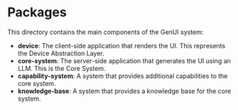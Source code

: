 # Packages

This directory contains the main components of the GenUI system:

-   **device**: The client-side application that renders the UI. This represents the Device Abstraction Layer.
-   **core-system**: The server-side application that generates the UI using an LLM. This is the Core System.
-   **capability-system**: A system that provides additional capabilities to the core system.
-   **knowledge-base**: A system that provides a knowledge base for the core system.
